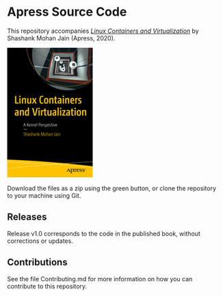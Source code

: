 # Apress Source Code

This repository accompanies [*Linux Containers and Virtualization*](https://www.apress.com/9781484262825) by Shashank Mohan Jain (Apress, 2020).

[comment]: #cover
![Cover image](9781484262825.jpg)

Download the files as a zip using the green button, or clone the repository to your machine using Git.

## Releases

Release v1.0 corresponds to the code in the published book, without corrections or updates.

## Contributions

See the file Contributing.md for more information on how you can contribute to this repository.